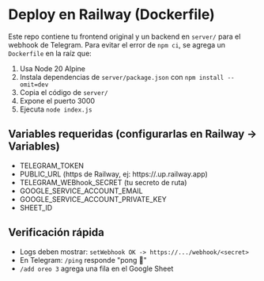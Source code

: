 # Deploy en Railway (Dockerfile)

Este repo contiene tu frontend original y un backend en `server/` para el webhook de Telegram.
Para evitar el error de `npm ci`, se agrega un `Dockerfile` en la raíz que:

1) Usa Node 20 Alpine
2) Instala dependencias de `server/package.json` con `npm install --omit=dev`
3) Copia el código de `server/`
4) Expone el puerto 3000
5) Ejecuta `node index.js`

## Variables requeridas (configurarlas en Railway → Variables)
- TELEGRAM_TOKEN
- PUBLIC_URL               (https de Railway, ej: https://<app>.up.railway.app)
- TELEGRAM_WEBhook_SECRET  (tu secreto de ruta)
- GOOGLE_SERVICE_ACCOUNT_EMAIL
- GOOGLE_SERVICE_ACCOUNT_PRIVATE_KEY
- SHEET_ID

## Verificación rápida
- Logs deben mostrar: `setWebhook OK -> https://.../webhook/<secret>`
- En Telegram: `/ping` responde "pong 🏓"
- `/add oreo 3` agrega una fila en el Google Sheet
